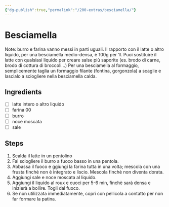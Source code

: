 ```yaml
---
{"dg-publish":true,"permalink":"/200-extras/besciamella/"}
---
```


# Besciamella
Note: burro e farina vanno messi in parti uguali. Il rapporto con il latte o altro liquido, per una besciamella medio-densa, è 100g per 1l.
Puoi sostituire il latte con qualsiasi liquido per creare salse più saporite (es. brodo di carne, brodo di cottura di broccoli…)
Per una besciamella al formaggio, semplicemente taglia un formaggio filante (fontina, gorgonzola) a scaglie e lascialo a sciogliere nella besciamella calda.
## Ingredients
- [ ] latte intero o altro liquido
- [ ] farina 00
- [ ] burro
- [ ] noce moscata
- [ ] sale
## Steps
1. Scalda il latte in un pentolino
2. Fai sciogliere il burro a fuoco basso in una pentola.
3. Abbassa il fuoco e ggiungi la farina tutta in una volta; mescola con una frusta finchè non è integrato e liscio. Mescola finchè non diventa dorata.
4. Aggiungi sale e noce moscata al liquido.
5. Aggiungi il liquido al roux e cuoci per 5-6 min, finchè sarà densa e inizierà a bollire. Togli dal fuoco. 
6. Se non utilizzata immediatamente, copri con pellicola a contatto per non far formare la patina. 